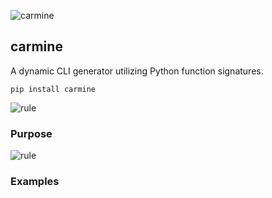 ![carmine](https://singlecolorimage.com/get/D70040/1600x200)

## carmine

A dynamic CLI generator utilizing Python function signatures.

```
pip install carmine
```

![rule](https://singlecolorimage.com/get/D70040/1600x5)

### Purpose

![rule](https://singlecolorimage.com/get/D70040/1600x5)

### Examples

